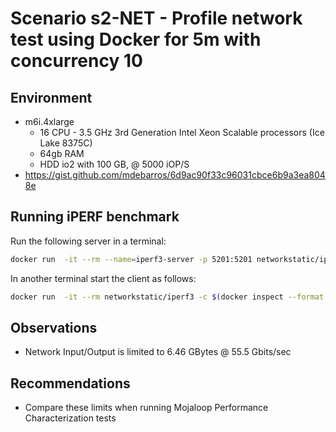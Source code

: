 # Scenario s2-NET - Profile network test using Docker for 5m with concurrency 10

## Environment

- m6i.4xlarge
  - 16 CPU - 3.5 GHz 3rd Generation Intel Xeon Scalable processors (Ice Lake 8375C)
  - 64gb RAM
  - HDD io2 with 100 GB, @ 5000 iOP/S
- https://gist.github.com/mdebarros/6d9ac90f33c96031cbce6b9a3ea8048e

## Running iPERF benchmark

Run the following server in a terminal:

```bash
docker run  -it --rm --name=iperf3-server -p 5201:5201 networkstatic/iperf3 -s
```

In another terminal start the client as follows:

```bash
docker run  -it --rm networkstatic/iperf3 -c $(docker inspect --format "{{ .NetworkSettings.IPAddress }}" $(docker ps -ql)) -t 300
```

## Observations

- Network Input/Output is limited to 6.46 GBytes @ 55.5 Gbits/sec

## Recommendations

- Compare these limits when running Mojaloop Performance Characterization tests
